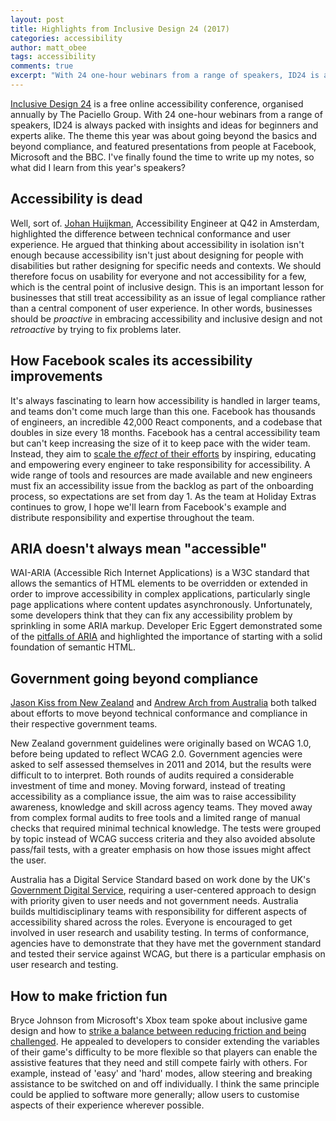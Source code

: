 ```yaml
---
layout: post
title: Highlights from Inclusive Design 24 (2017)
categories: accessibility
author: matt_obee
tags: accessibility
comments: true
excerpt: "With 24 one-hour webinars from a range of speakers, ID24 is always packed with insights and ideas for beginners and experts alike. The theme this year was about going beyond the basics and beyond compliance, and featured presentations from people at Facebook, Microsoft and the BBC."
---
```


[Inclusive Design 24](http://www.inclusivedesign24.org/) is a free online accessibility conference, organised annually by The Paciello Group. With 24 one-hour webinars from a range of speakers, ID24 is always packed with insights and ideas for beginners and experts alike. The theme this year was about going beyond the basics and beyond compliance, and featured presentations from people at Facebook, Microsoft and the BBC. I've finally found the time to write up my notes, so what did I learn from this year's speakers?

## Accessibility is dead
Well, sort of. [Johan Huijkman](https://www.youtube.com/watch?v=7Ut5NvshO6w), Accessibility Engineer at Q42 in Amsterdam, highlighted the difference between technical conformance and user experience. He argued that thinking about accessibility in isolation isn't enough because accessibility isn't just about designing for people with disabilities but rather designing for specific needs and contexts. We should therefore focus on usability for everyone and not accessibility for a few, which is the central point of inclusive design. This is an important lesson for businesses that still treat accessibility as an issue of legal compliance rather than a central component of user experience. In other words, businesses should be _proactive_ in embracing accessibility and inclusive design and not _retroactive_ by trying to fix problems later.

## How Facebook scales its accessibility improvements
It's always fascinating to learn how accessibility is handled in larger teams, and teams don't come much large than this one. Facebook has thousands of engineers, an incredible 42,000 React components, and a codebase that doubles in size every 18 months. Facebook has a central accessibility team but can't keep increasing the size of it to keep pace with the wider team. Instead, they aim to [scale the _effect_ of their efforts](https://www.youtube.com/watch?v=vmA4TS3IbVQ) by inspiring, educating and empowering every engineer to take responsibility for accessibility. A wide range of tools and resources are made available and new engineers must fix an accessibility issue from the backlog as part of the onboarding process, so expectations are set from day 1. As the team at Holiday Extras continues to grow, I hope we'll learn from Facebook's example and distribute responsibility and expertise throughout the team.

## ARIA doesn't always mean "accessible"
WAI-ARIA (Accessible Rich Internet Applications) is a W3C standard that allows the semantics of HTML elements to be overridden or extended in order to improve accessibility in complex applications, particularly single page applications where content updates asynchronously. Unfortunately, some developers think that they can fix any accessibility problem by sprinkling in some ARIA markup. Developer Eric Eggert demonstrated some of the [pitfalls of ARIA](https://www.youtube.com/watch?v=4bH57rWPnYo) and highlighted the importance of starting with a solid foundation of semantic HTML.

## Government going beyond compliance
[Jason Kiss from New Zealand](https://www.youtube.com/watch?v=xFbX4QgPFvs) and [Andrew Arch from Australia](https://www.youtube.com/watch?v=A2emdjBHkyY) both talked about efforts to move beyond technical conformance and compliance in their respective government teams.

New Zealand government guidelines were originally based on WCAG 1.0, before being updated to reflect WCAG 2.0. Government agencies were asked to self assessed themselves in 2011 and 2014, but the results were difficult to to interpret. Both rounds of audits required a considerable investment of time and money. Moving forward, instead of treating accessibility as a compliance issue, the aim was to raise accessibility awareness, knowledge and skill across agency teams. They moved away from complex formal audits to free tools and a limited range of manual checks that required minimal technical knowledge. The tests were grouped by topic instead of WCAG success criteria and they also avoided absolute pass/fail tests, with a greater emphasis on how those issues might affect the user.

Australia has a Digital Service Standard based on work done by the UK's [Government Digital Service](https://www.gov.uk/service-manual/service-standard), requiring a user-centered approach to design with priority given to user needs and not government needs. Australia builds multidisciplinary teams with responsibility for different aspects of accessibility shared across the roles. Everyone is encouraged to get involved in user research and usability testing. In terms of conformance, agencies have to demonstrate that they have met the government standard and tested their service against WCAG, but there is a particular emphasis on user research and testing.

## How to make friction fun
Bryce Johnson from Microsoft's Xbox team spoke about inclusive game design and how to [strike a balance between reducing friction and being challenged](https://www.youtube.com/watch?v=Zw7aou8ldwA). He appealed to developers to consider extending the variables of their game's difficulty to be more flexible so that players can enable the assistive features that they need and still compete fairly with others. For example, instead of 'easy' and 'hard' modes, allow steering and breaking assistance to be switched on and off individually. I think the same principle could be applied to software more generally; allow users to customise aspects of their experience wherever possible.
